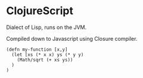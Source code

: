ClojureScript
=============

Dialect of Lisp, runs on the JVM.

Compiled down to Javascript using Closure compiler.

    (defn my-function [x,y]
      (let [xs (* x x) ys (* y y)
        (Math/sqrt (+ xs ys))
      )
    )
    
